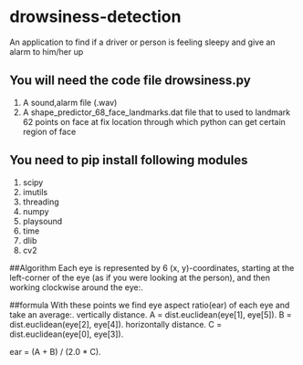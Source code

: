 # drowsiness-detection
An application to find if a driver or person is feeling sleepy and give an alarm to him/her up



## You will need the code file drowsiness.py
1. A sound,alarm file (.wav)
2. A shape_predictor_68_face_landmarks.dat file that to used to landmark 62 points on face at fix location through which python can get certain region of face

## You need to pip install following modules
1. scipy
2. imutils
3. threading
4. numpy
5. playsound
6. time
7. dlib
8. cv2

##Algorithm
Each eye is represented by 6 (x, y)-coordinates, starting at the left-corner of the eye (as if you were looking at the person), and then working clockwise around the eye:.

##formula
With these points we find eye aspect ratio(ear) of each eye and take an average:.
vertically distance.
A = dist.euclidean(eye[1], eye[5]).
B = dist.euclidean(eye[2], eye[4]).
horizontally distance.
C = dist.euclidean(eye[0], eye[3]).

ear = (A + B) / (2.0 * C).
